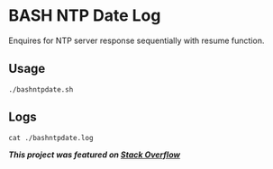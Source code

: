 # BASH NTP Date Log

Enquires for NTP server response sequentially with resume function.

## Usage

`./bashntpdate.sh`

## Logs

`cat ./bashntpdate.log` 

*__This project was featured on [Stack Overflow](https://stackoverflow.com/questions/79592735/how-to-expand-range-with-default-operator-foo-10)__*
